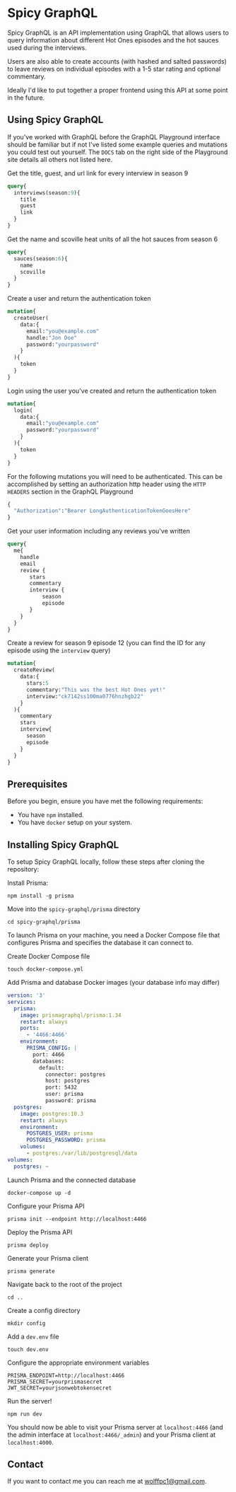 # Spicy GraphQL

Spicy GraphQL is an API implementation using GraphQL that allows users to query information about different Hot Ones episodes and the hot sauces used during the interviews.

Users are also able to create accounts (with hashed and salted passwords) to leave reviews on individual episodes with a 1-5 star rating and optional commentary. 

Ideally I'd like to put together a proper frontend using this API at some point in the future.

## Using Spicy GraphQL

If you've worked with GraphQL before the GraphQL Playground interface should be familiar but if not I've listed some example queries and mutations you could test out yourself. The `DOCS` tab on the right side of the Playground site details all others not listed here.

Get the title, guest, and url link for every interview in season 9
```graphql
query{
  interviews(season:9){
    title
    guest
    link
  }
}
```

Get the name and scoville heat units of all the hot sauces from season 6
```graphql
query{
  sauces(season:6){
    name
    scoville
  }
}
```

Create a user and return the authentication token
```graphql
mutation{
  createUser(
    data:{
      email:"you@example.com"
      handle:"Jon Doe"
      password:"yourpassword"
    }
  ){
    token
  }
}
```

Login using the user you've created and return the authentication token
```graphql
mutation{
  login(
    data:{
      email:"you@example.com"
      password:"yourpassword"
    }
  ){
    token
  }
}
```

For the following mutations you will need to be authenticated. This can be accomplished by setting an authorization http header using the `HTTP HEADERS` section in the GraphQL Playground
```graphql
{
  "Authorization":"Bearer LongAuthenticationTokenGoesHere"
}
```

Get your user information including any reviews you've written
```graphql
query{
  me{
    handle
    email
    review {
       stars
       commentary
       interview {
           season
           episode
       } 
    }
  }
}
```

Create a review for season 9 episode 12 (you can find the ID for any episode using the `interview` query)
```graphql
mutation{
  createReview(
    data:{
      stars:5
      commentary:"This was the best Hot Ones yet!"
      interview:"ck7142ss100ma0776hnzhgb22"
    }
  ){
    commentary
    stars
    interview{
      season
      episode
    }
  }
}
```

## Prerequisites

Before you begin, ensure you have met the following requirements:
* You have `npm` installed.
* You have `docker` setup on your system.

## Installing Spicy GraphQL

To setup Spicy GraphQL locally, follow these steps after cloning the repository:

Install Prisma:
```
npm install -g prisma
```

Move into the `spicy-graphql/prisma` directory
```
cd spicy-graphql/prisma
```

To launch Prisma on your machine, you need a Docker Compose file that configures Prisma and specifies the database it can connect to.

Create Docker Compose file
```
touch docker-compose.yml
```

Add Prisma and database Docker images (your database info may differ)
```yml
version: '3'
services:
  prisma:
    image: prismagraphql/prisma:1.34
    restart: always
    ports:
      - '4466:4466'
    environment:
      PRISMA_CONFIG: |
        port: 4466
        databases:
          default:
            connector: postgres
            host: postgres
            port: 5432
            user: prisma
            password: prisma
  postgres:
    image: postgres:10.3
    restart: always
    environment:
      POSTGRES_USER: prisma
      POSTGRES_PASSWORD: prisma
    volumes:
      - postgres:/var/lib/postgresql/data
volumes:
  postgres: ~
```

Launch Prisma and the connected database
```
docker-compose up -d
```

Configure your Prisma API
```
prisma init --endpoint http://localhost:4466
```

Deploy the Prisma API
```
prisma deploy
```

Generate your Prisma client
```
prisma generate
```

Navigate back to the root of the project
```
cd ..
```

Create a config directory
```
mkdir config
```

Add a `dev.env` file
```
touch dev.env
```

Configure the appropriate environment variables
```
PRISMA_ENDPOINT=http://localhost:4466
PRISMA_SECRET=yourprismasecret
JWT_SECRET=yourjsonwebtokensecret
```

Run the server!
```
npm run dev
```

You should now be able to visit your Prisma server at `localhost:4466` (and the admin interface at `localhost:4466/_admin`) and your Prisma client at `localhost:4000`. 

## Contact

If you want to contact me you can reach me at <wolffpc1@gmail.com>.

